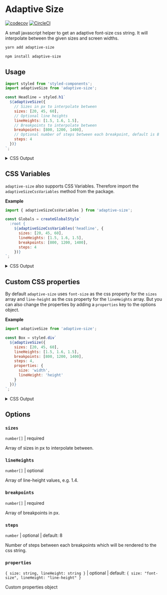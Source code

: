 # Adaptive Size

[![codecov](https://codecov.io/gh/jeslage/adaptive-size/branch/master/graph/badge.svg?token=TJJFPD677O)](https://codecov.io/gh/jeslage/adaptive-size)
[![CircleCI](https://circleci.com/gh/jeslage/adaptive-size.svg?style=shield)](https://circleci.com/gh/jeslage/adaptive-size)

A small javascript helper to get an adaptive font-size css string. It will interpolate between the given sizes and screen widths.

```bash
yarn add adaptive-size

npm install adaptive-size
```

## Usage

```js
import styled from 'styled-components';
import adaptiveSize from 'adaptive-size';

const Headline = styled.h1`
  ${adaptiveSize({
    // Sizes in px to interpolate between
    sizes: [20, 45, 60],
    // Optional line heights
    lineHeights: [1.5, 1.6, 1.5],
    // Breakpoints to interpolate between
    breakpoints: [800, 1200, 1400],
    // Optional number of steps between each breakpoint, default is 8
    steps: 4
  })}
`;
```

<details>
  <summary>CSS Output</summary>

```css
.sc-bZQynM {
  font-size: 1.25rem;
  line-height: 1.5;
}

@media (min-width: 56.25rem) {
  .sc-bZQynM {
    font-size: 1.6406rem;
    line-height: 1.52;
  }
}

@media (min-width: 62.5rem) {
  .sc-bZQynM {
    font-size: 2.0313rem;
    line-height: 1.55;
  }
}

@media (min-width: 68.75rem) {
  .sc-bZQynM {
    font-size: 2.4219rem;
    line-height: 1.58;
  }
}

@media (min-width: 75rem) {
  .sc-bZQynM {
    font-size: 2.8125rem;
    line-height: 1.6;
  }
}

@media (min-width: 78.125rem) {
  .sc-bZQynM {
    font-size: 3.0469rem;
    line-height: 1.58;
  }
}

@media (min-width: 81.25rem) {
  .sc-bZQynM {
    font-size: 3.2813rem;
    line-height: 1.55;
  }
}

@media (min-width: 84.375rem) {
  .sc-bZQynM {
    font-size: 3.5156rem;
    line-height: 1.52;
  }
}

@media (min-width: 87.5rem) {
  .sc-bZQynM {
    font-size: 3.75rem;
    line-height: 1.5;
  }
}
```

</details>

## CSS Variables

`adaptive-size` also supports CSS Variables. Therefore import the `adaptiveSizeCssVariables` method from the package.

**Example**

```js
import { adaptiveSizeCssVariables } from 'adaptive-size';

const Globals = createGlobalStyle`
  :root {
    ${adaptiveSizeCssVariables('headline', {
      sizes: [20, 45, 60],
      lineHeights: [1.5, 1.6, 1.5],
      breakpoints: [800, 1200, 1400],
      steps: 4
    })}
`;
```

<details>
  <summary>CSS Output</summary>

```css
:root {
  --headline-font-size: 1.25rem;
  --headline-line-height: 1.5;
}

@media (min-width: 56.25rem) {
  :root {
    --headline-font-size: 1.6406rem;
    --headline-line-height: 1.52;
  }
}

@media (min-width: 62.5rem) {
  :root {
    --headline-font-size: 2.0313rem;
    --headline-line-height: 1.55;
  }
}

@media (min-width: 68.75rem) {
  :root {
    --headline-font-size: 2.4219rem;
    --headline-line-height: 1.58;
  }
}

@media (min-width: 75rem) {
  :root {
    --headline-font-size: 2.8125rem;
    --headline-line-height: 1.6;
  }
}

@media (min-width: 78.125rem) {
  :root {
    --headline-font-size: 3.0469rem;
    --headline-line-height: 1.58;
  }
}

@media (min-width: 81.25rem) {
  :root {
    --headline-font-size: 3.2813rem;
    --headline-line-height: 1.55;
  }
}

@media (min-width: 84.375rem) {
  :root {
    --headline-font-size: 3.5156rem;
    --headline-line-height: 1.52;
  }
}

@media (min-width: 87.5rem) {
  :root {
    --headline-font-size: 3.75rem;
    --headline-line-height: 1.5;
  }
}
```

</details>

## Custom CSS properties

By default `adaptive-size` uses `font-size` as the css property for the `sizes` array and `line-height` as the css property for the `lineHeights` array. But you can also change the properties by adding a `properties` key to the options object.

**Example**

```js
import adaptiveSize from 'adaptive-size';

const Box = styled.div`
  ${adaptiveSize({
    sizes: [20, 45, 60],
    lineHeights: [1.5, 1.6, 1.5],
    breakpoints: [800, 1200, 1400],
    steps: 4,
    properties: {
      size: 'width',
      lineHeight: 'height'
    }
  })}
`;
```

<details>
  <summary>CSS Output</summary>

```css
.sc-bZQynM {
  width: 1.25rem;
  height: 1.5;
}

@media (min-width: 56.25rem) {
  .sc-bZQynM {
    width: 1.6406rem;
    height: 1.52;
  }
}

@media (min-width: 62.5rem) {
  .sc-bZQynM {
    width: 2.0313rem;
    height: 1.55;
  }
}

@media (min-width: 68.75rem) {
  .sc-bZQynM {
    width: 2.4219rem;
    height: 1.58;
  }
}

@media (min-width: 75rem) {
  .sc-bZQynM {
    width: 2.8125rem;
    height: 1.6;
  }
}

@media (min-width: 78.125rem) {
  .sc-bZQynM {
    width: 3.0469rem;
    height: 1.58;
  }
}

@media (min-width: 81.25rem) {
  .sc-bZQynM {
    width: 3.2813rem;
    height: 1.55;
  }
}

@media (min-width: 84.375rem) {
  .sc-bZQynM {
    width: 3.5156rem;
    height: 1.52;
  }
}

@media (min-width: 87.5rem) {
  .sc-bZQynM {
    width: 3.75rem;
    height: 1.5;
  }
}
```

</details>

## Options

### `sizes`

`number[]` | required

Array of sizes in px to interpolate between.

### `lineHeights`

`number[]` | optional

Array of line-height values, e.g. 1.4.

### `breakpoints`

`number[]` | required

Array of breakpoints in px.

### `steps`

`number` | optional | default: 8

Number of steps between each breakpoints which will be rendered to the css string.

### `properties`

`{ size: string, lineHeight: string }` | optional | default: `{ size: "font-size", lineHeight: "line-height" }`

Custom properties object
